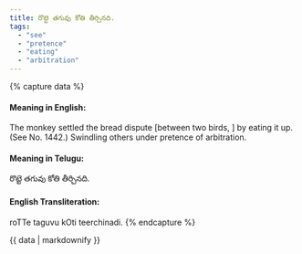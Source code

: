 ```yaml
---
title: రొట్టె తగువు కోతి తీర్చినది.
tags:
  - "see"
  - "pretence"
  - "eating"
  - "arbitration"
---
```


{% capture data %}
#### Meaning in English:
The monkey settled the bread dispute [between two birds, ] by eating it up.
(See No. 1442.)
Swindling others under pretence of arbitration.

#### Meaning in Telugu:
రొట్టె తగువు కోతి తీర్చినది.

#### English Transliteration:
roTTe taguvu kOti teerchinadi.
{% endcapture %}

{{ data | markdownify }}

